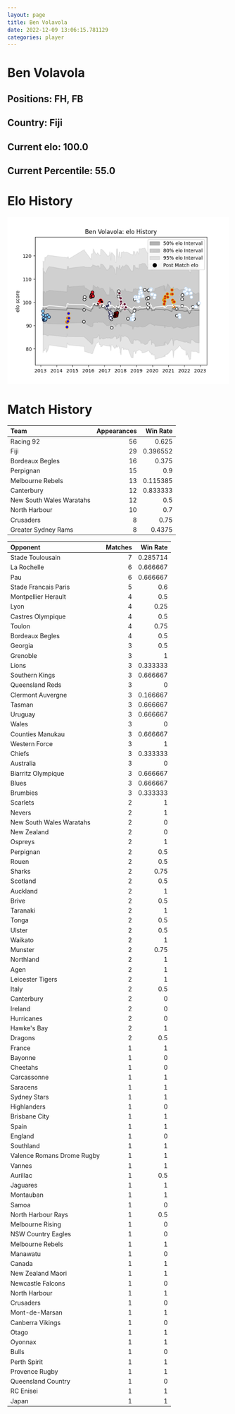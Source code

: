```yaml
---  
layout: page  
title: Ben Volavola  
date: 2022-12-09 13:06:15.781129  
categories: player  
---
```

# Ben Volavola

## Positions: FH, FB

## Country: Fiji

## Current elo: 100.0

## Current Percentile: 55.0

# Elo History


![elo history](history_BenVolavola.png)
# Match History


| Team                     |   Appearances |   Win Rate |
|:-------------------------|--------------:|-----------:|
| Racing 92                |            56 |   0.625    |
| Fiji                     |            29 |   0.396552 |
| Bordeaux Begles          |            16 |   0.375    |
| Perpignan                |            15 |   0.9      |
| Melbourne Rebels         |            13 |   0.115385 |
| Canterbury               |            12 |   0.833333 |
| New South Wales Waratahs |            12 |   0.5      |
| North Harbour            |            10 |   0.7      |
| Crusaders                |             8 |   0.75     |
| Greater Sydney Rams      |             8 |   0.4375   |

| Opponent                   |   Matches |   Win Rate |
|:---------------------------|----------:|-----------:|
| Stade Toulousain           |         7 |   0.285714 |
| La Rochelle                |         6 |   0.666667 |
| Pau                        |         6 |   0.666667 |
| Stade Francais Paris       |         5 |   0.6      |
| Montpellier Herault        |         4 |   0.5      |
| Lyon                       |         4 |   0.25     |
| Castres Olympique          |         4 |   0.5      |
| Toulon                     |         4 |   0.75     |
| Bordeaux Begles            |         4 |   0.5      |
| Georgia                    |         3 |   0.5      |
| Grenoble                   |         3 |   1        |
| Lions                      |         3 |   0.333333 |
| Southern Kings             |         3 |   0.666667 |
| Queensland Reds            |         3 |   0        |
| Clermont Auvergne          |         3 |   0.166667 |
| Tasman                     |         3 |   0.666667 |
| Uruguay                    |         3 |   0.666667 |
| Wales                      |         3 |   0        |
| Counties Manukau           |         3 |   0.666667 |
| Western Force              |         3 |   1        |
| Chiefs                     |         3 |   0.333333 |
| Australia                  |         3 |   0        |
| Biarritz Olympique         |         3 |   0.666667 |
| Blues                      |         3 |   0.666667 |
| Brumbies                   |         3 |   0.333333 |
| Scarlets                   |         2 |   1        |
| Nevers                     |         2 |   1        |
| New South Wales Waratahs   |         2 |   0        |
| New Zealand                |         2 |   0        |
| Ospreys                    |         2 |   1        |
| Perpignan                  |         2 |   0.5      |
| Rouen                      |         2 |   0.5      |
| Sharks                     |         2 |   0.75     |
| Scotland                   |         2 |   0.5      |
| Auckland                   |         2 |   1        |
| Brive                      |         2 |   0.5      |
| Taranaki                   |         2 |   1        |
| Tonga                      |         2 |   0.5      |
| Ulster                     |         2 |   0.5      |
| Waikato                    |         2 |   1        |
| Munster                    |         2 |   0.75     |
| Northland                  |         2 |   1        |
| Agen                       |         2 |   1        |
| Leicester Tigers           |         2 |   1        |
| Italy                      |         2 |   0.5      |
| Canterbury                 |         2 |   0        |
| Ireland                    |         2 |   0        |
| Hurricanes                 |         2 |   0        |
| Hawke's Bay                |         2 |   1        |
| Dragons                    |         2 |   0.5      |
| France                     |         1 |   1        |
| Bayonne                    |         1 |   0        |
| Cheetahs                   |         1 |   0        |
| Carcassonne                |         1 |   1        |
| Saracens                   |         1 |   1        |
| Sydney Stars               |         1 |   1        |
| Highlanders                |         1 |   0        |
| Brisbane City              |         1 |   1        |
| Spain                      |         1 |   1        |
| England                    |         1 |   0        |
| Southland                  |         1 |   1        |
| Valence Romans Drome Rugby |         1 |   1        |
| Vannes                     |         1 |   1        |
| Aurillac                   |         1 |   0.5      |
| Jaguares                   |         1 |   1        |
| Montauban                  |         1 |   1        |
| Samoa                      |         1 |   0        |
| North Harbour Rays         |         1 |   0.5      |
| Melbourne Rising           |         1 |   0        |
| NSW Country Eagles         |         1 |   0        |
| Melbourne Rebels           |         1 |   1        |
| Manawatu                   |         1 |   0        |
| Canada                     |         1 |   1        |
| New Zealand Maori          |         1 |   1        |
| Newcastle Falcons          |         1 |   0        |
| North Harbour              |         1 |   1        |
| Crusaders                  |         1 |   0        |
| Mont-de-Marsan             |         1 |   1        |
| Canberra Vikings           |         1 |   0        |
| Otago                      |         1 |   1        |
| Oyonnax                    |         1 |   1        |
| Bulls                      |         1 |   0        |
| Perth Spirit               |         1 |   1        |
| Provence Rugby             |         1 |   1        |
| Queensland Country         |         1 |   0        |
| RC Enisei                  |         1 |   1        |
| Japan                      |         1 |   1        |